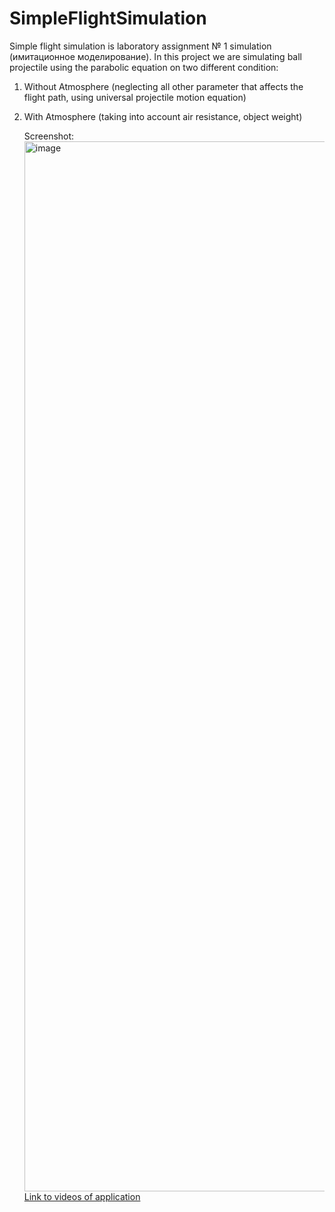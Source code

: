# SimpleFlightSimulation
Simple flight simulation is laboratory assignment № 1 simulation (имитационное моделирование). In this project we are simulating ball projectile using the parabolic equation on two different condition:

1. Without Atmosphere (neglecting all other parameter that affects the flight path, using universal projectile motion equation) 
2. With Atmosphere (taking into account air resistance, object weight) 

    Screenshot:
    <img width="1680" alt="image" src="https://user-images.githubusercontent.com/80201768/220951421-f8d688e4-ffe2-47cf-ac9c-21c63c4ac08c.png">
    [Link to videos of application](https://drive.google.com/drive/folders/10E631rBqc9SOaIPezU1u1m2Ne2q_nQJ7?usp=share_link)
